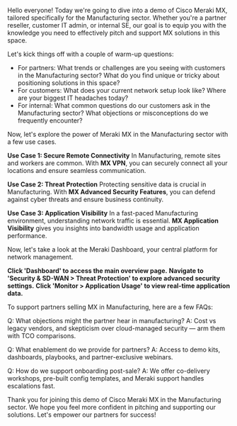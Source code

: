 Hello everyone! Today we're going to dive into a demo of Cisco Meraki MX, tailored specifically for the Manufacturing sector. Whether you're a partner reseller, customer IT admin, or internal SE, our goal is to equip you with the knowledge you need to effectively pitch and support MX solutions in this space.

Let's kick things off with a couple of warm-up questions:
- For partners: What trends or challenges are you seeing with customers in the Manufacturing sector? What do you find unique or tricky about positioning solutions in this space?
- For customers: What does your current network setup look like? Where are your biggest IT headaches today?
- For internal: What common questions do our customers ask in the Manufacturing sector? What objections or misconceptions do we frequently encounter?

Now, let's explore the power of Meraki MX in the Manufacturing sector with a few use cases.

**Use Case 1: Secure Remote Connectivity**
In Manufacturing, remote sites and workers are common. With **MX VPN**, you can securely connect all your locations and ensure seamless communication.

**Use Case 2: Threat Protection**
Protecting sensitive data is crucial in Manufacturing. With **MX Advanced Security Features**, you can defend against cyber threats and ensure business continuity.

**Use Case 3: Application Visibility**
In a fast-paced Manufacturing environment, understanding network traffic is essential. **MX Application Visibility** gives you insights into bandwidth usage and application performance.

Now, let's take a look at the Meraki Dashboard, your central platform for network management.

**Click 'Dashboard' to access the main overview page.**
**Navigate to 'Security & SD-WAN > Threat Protection' to explore advanced security settings.**
**Click 'Monitor > Application Usage' to view real-time application data.**

To support partners selling MX in Manufacturing, here are a few FAQs:

Q: What objections might the partner hear in manufacturing?
A: Cost vs legacy vendors, and skepticism over cloud-managed security — arm them with TCO comparisons.

Q: What enablement do we provide for partners?
A: Access to demo kits, dashboards, playbooks, and partner-exclusive webinars.

Q: How do we support onboarding post-sale?
A: We offer co-delivery workshops, pre-built config templates, and Meraki support handles escalations fast.

Thank you for joining this demo of Cisco Meraki MX in the Manufacturing sector. We hope you feel more confident in pitching and supporting our solutions. Let's empower our partners for success!